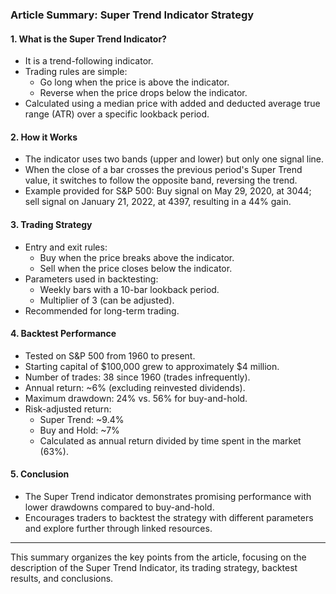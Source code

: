 ### Article Summary: Super Trend Indicator Strategy

#### **1. What is the Super Trend Indicator?**
- It is a trend-following indicator.
- Trading rules are simple:
  - Go long when the price is above the indicator.
  - Reverse when the price drops below the indicator.
- Calculated using a median price with added and deducted average true range (ATR) over a specific lookback period.

#### **2. How it Works**
- The indicator uses two bands (upper and lower) but only one signal line.
- When the close of a bar crosses the previous period's Super Trend value, it switches to follow the opposite band, reversing the trend.
- Example provided for S&P 500: Buy signal on May 29, 2020, at 3044; sell signal on January 21, 2022, at 4397, resulting in a 44% gain.

#### **3. Trading Strategy**
- Entry and exit rules:
  - Buy when the price breaks above the indicator.
  - Sell when the price closes below the indicator.
- Parameters used in backtesting:
  - Weekly bars with a 10-bar lookback period.
  - Multiplier of 3 (can be adjusted).
- Recommended for long-term trading.

#### **4. Backtest Performance**
- Tested on S&P 500 from 1960 to present.
- Starting capital of $100,000 grew to approximately $4 million.
- Number of trades: 38 since 1960 (trades infrequently).
- Annual return: ~6% (excluding reinvested dividends).
- Maximum drawdown: 24% vs. 56% for buy-and-hold.
- Risk-adjusted return:
  - Super Trend: ~9.4%
  - Buy and Hold: ~7%
  - Calculated as annual return divided by time spent in the market (63%).

#### **5. Conclusion**
- The Super Trend indicator demonstrates promising performance with lower drawdowns compared to buy-and-hold.
- Encourages traders to backtest the strategy with different parameters and explore further through linked resources.

---

This summary organizes the key points from the article, focusing on the description of the Super Trend Indicator, its trading strategy, backtest results, and conclusions.
